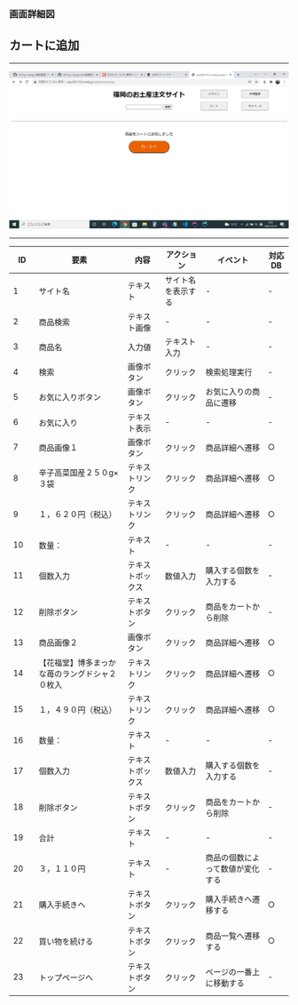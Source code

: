 ### 画面詳細図
## カートに追加

*****
<img src="../img/カートに追加.png" width="1000">

*****

|ID|要素|内容|アクション|イベント|対応DB|
|--|---|----|---------|-------|-------|
|1   |サイト名|テキスト|サイト名を表示する|-|-|
|2   |商品検索|テキスト画像|-|-|-|
|3   |商品名|入力値|テキスト入力|-|-|
|4   |検索|画像ボタン|クリック|検索処理実行|-|-|
|5   |お気に入りボタン|画像ボタン|クリック|お気に入りの商品に遷移|-|
|6　 |お気に入り|テキスト表示|-|-|-|
|7  |商品画像１|画像ボタン|クリック|商品詳細へ遷移|○|
|8  |辛子高菜国産２５０g×３袋|テキストリンク|クリック|商品詳細へ遷移|○|
|9  |１，６２０円（税込）|テキストリンク|クリック|商品詳細へ遷移|○|
|10   |数量：|テキスト|-|-|-|
|11   |個数入力|テキストボックス|数値入力|購入する個数を入力する|-|
|12　|削除ボタン|テキストボタン|クリック|商品をカートから削除|-|
|13  |商品画像２|画像ボタン|クリック|商品詳細へ遷移|○|
|14  |【花福堂】博多まっかな苺のラングドシャ２０枚入|テキストリンク|クリック|商品詳細へ遷移|○|
|15  |１，４９０円（税込）|テキストリンク|クリック|商品詳細へ遷移|○|
|16  |数量：|テキスト|-|-|-|
|17  |個数入力|テキストボックス|数値入力|購入する個数を入力する|-|
|18　|削除ボタン|テキストボタン|クリック|商品をカートから削除|-|
|19  |合計|テキスト|-|-|-|
|20  |３，１１０円|テキスト|-|商品の個数によって数値が変化する|-|
|21　|購入手続きへ|テキストボタン|クリック|購入手続きへ遷移する|○|
|22　|買い物を続ける|テキストボタン|クリック|商品一覧へ遷移する|○|
|23　|トップページへ|テキストボタン|クリック|ページの一番上に移動する|-|
